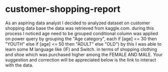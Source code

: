 # customer-shopping-report
As an aspiring data analyst I decided to analyzed dataset on customer shopping data base the data was retrieved from kaggle.com. during this process I noticed age need to be grouped conditional column was applied on power query by grouping the "Age category", each if [age] <= 30 then "YOUTH" else if [age] <= 50 then "ADULT" else "OLD") by this I was able to learn some M language like (IF) and Switch. in terms of shopping clothing and shoe which was purchased higher among the FEMALE AND MALE.
Your suggestion and correction will be appreciated
below is the link to interact with the data.
